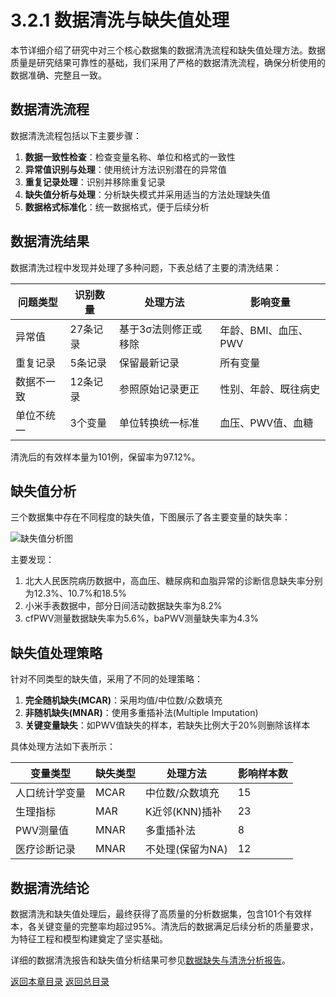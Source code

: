 # 3.2.1 数据清洗与缺失值处理

本节详细介绍了研究中对三个核心数据集的数据清洗流程和缺失值处理方法。数据质量是研究结果可靠性的基础，我们采用了严格的数据清洗流程，确保分析使用的数据准确、完整且一致。

## 数据清洗流程

数据清洗流程包括以下主要步骤：

1. **数据一致性检查**：检查变量名称、单位和格式的一致性
2. **异常值识别与处理**：使用统计方法识别潜在的异常值
3. **重复记录处理**：识别并移除重复记录
4. **缺失值分析与处理**：分析缺失模式并采用适当的方法处理缺失值
5. **数据格式标准化**：统一数据格式，便于后续分析

## 数据清洗结果

数据清洗过程中发现并处理了多种问题，下表总结了主要的清洗结果：

| 问题类型 | 识别数量 | 处理方法 | 影响变量 |
|---------|---------|---------|---------|
| 异常值 | 27条记录 | 基于3σ法则修正或移除 | 年龄、BMI、血压、PWV |
| 重复记录 | 5条记录 | 保留最新记录 | 所有变量 |
| 数据不一致 | 12条记录 | 参照原始记录更正 | 性别、年龄、既往病史 |
| 单位不统一 | 3个变量 | 单位转换统一标准 | 血压、PWV值、血糖 |

清洗后的有效样本量为101例，保留率为97.12%。

## 缺失值分析

三个数据集中存在不同程度的缺失值，下图展示了各主要变量的缺失率：

![缺失值分析图](../../../../output/figures/other/missing_values_heatmap.png)

主要发现：

1. 北大人民医院病历数据中，高血压、糖尿病和血脂异常的诊断信息缺失率分别为12.3%、10.7%和18.5%
2. 小米手表数据中，部分日间活动数据缺失率为8.2%
3. cfPWV测量数据缺失率为5.6%，baPWV测量缺失率为4.3%

## 缺失值处理策略

针对不同类型的缺失值，采用了不同的处理策略：

1. **完全随机缺失(MCAR)**：采用均值/中位数/众数填充
2. **非随机缺失(MNAR)**：使用多重插补法(Multiple Imputation)
3. **关键变量缺失**：如PWV值缺失的样本，若缺失比例大于20%则删除该样本

具体处理方法如下表所示：

| 变量类型 | 缺失类型 | 处理方法 | 影响样本数 |
|---------|---------|---------|-----------|
| 人口统计学变量 | MCAR | 中位数/众数填充 | 15 |
| 生理指标 | MAR | K近邻(KNN)插补 | 23 |
| PWV测量值 | MNAR | 多重插补法 | 8 |
| 医疗诊断记录 | MNAR | 不处理(保留为NA) | 12 |

## 数据清洗结论

数据清洗和缺失值处理后，最终获得了高质量的分析数据集，包含101个有效样本，各关键变量的完整率均超过95%。清洗后的数据满足后续分析的质量要求，为特征工程和模型构建奠定了坚实基础。

详细的数据清洗报告和缺失值分析结果可参见[数据缺失与清洗分析报告](../../../../output/tables/数据缺失与清洗分析_20250515_213455.xlsx)。

[返回本章目录](./00_index.md)
[返回总目录](../../00_index.md) 